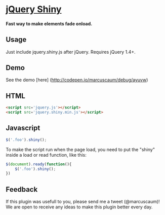 # [jQuery Shiny]()
#### Fast way to make elements fade onload.

Usage
-----

Just include jquery.shiny.js after jQuery. Requires jQuery 1.4+.

## Demo

See the demo [here] (http://codepen.io/marcuscaum/debug/ayuvw) 


## HTML

``` html
<script src='jquery.js'></script>
<script src='jquery.shiny.min.js'></script>
```

## Javascript

``` javascript
$('.foo').shiny();
```

To make the script run when the page load, you need to put the "shiny" inside a load or read function, like this:

``` javascript
$(document).ready(function(){
	$('.foo').shiny();
})
```
## Feedback

If this plugin was usefull to you, please send me a tweet (@marcuscaum)! We are open to receive any ideas to make this plugin better every day. 